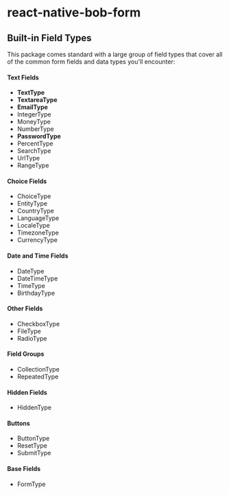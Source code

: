 # react-native-bob-form

## Built-in Field Types

This package comes standard with a large group of field types that cover all of the common form fields and data types you'll encounter:

#### Text Fields

* **TextType**
* **TextareaType**
* **EmailType**
* IntegerType
* MoneyType
* NumberType
* **PasswordType**
* PercentType
* SearchType
* UrlType
* RangeType

#### Choice Fields

* ChoiceType
* EntityType
* CountryType
* LanguageType
* LocaleType
* TimezoneType
* CurrencyType

#### Date and Time Fields

* DateType
* DateTimeType
* TimeType
* BirthdayType

#### Other Fields

* CheckboxType
* FileType
* RadioType

#### Field Groups

* CollectionType
* RepeatedType

#### Hidden Fields

* HiddenType

#### Buttons

* ButtonType
* ResetType
* SubmitType

#### Base Fields

* FormType



